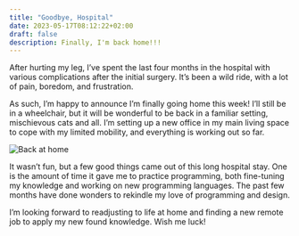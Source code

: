 ```yaml
---
title: "Goodbye, Hospital"
date: 2023-05-17T08:12:22+02:00
draft: false
description: Finally, I'm back home!!!
---
```


After hurting my leg, I’ve spent the last four months in the hospital with various complications after the initial surgery. It’s been a wild ride, with a lot of pain, boredom, and frustration.

As such, I’m happy to announce I’m finally going home this week! I’ll still be in a wheelchair, but it will be wonderful to be back in a familiar setting, mischievous cats and all. I’m setting up a new office in my main living space to cope with my limited mobility, and everything is working out so far.

![Back at home](/images/leaving-the-hospital/home.jpg)

It wasn’t fun, but a few good things came out of this long hospital stay. One is the amount of time it gave me to practice programming, both fine-tuning my knowledge and working on new programming languages. The past few months have done wonders to rekindle my love of programming and design.

I’m looking forward to readjusting to life at home and finding a new remote job to apply my new found knowledge. Wish me luck!
